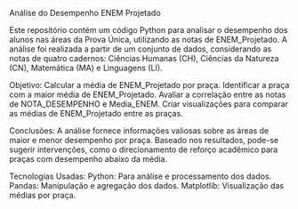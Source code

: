 Análise do Desempenho ENEM Projetado


Este repositório contém um código Python para analisar o desempenho dos alunos nas áreas da Prova Única, utilizando as notas de ENEM_Projetado. A análise foi realizada a partir de um conjunto de dados, considerando as notas de quatro cadernos: Ciências Humanas (CH), Ciências da Natureza (CN), Matemática (MA) e Linguagens (LI).

Objetivo:
Calcular a média de ENEM_Projetado por praça.
Identificar a praça com a maior média de ENEM_Projetado.
Avaliar a correlação entre as notas de NOTA_DESEMPENHO e Media_ENEM.
Criar visualizações para comparar as médias de ENEM_Projetado entre as praças.


Conclusões:
A análise fornece informações valiosas sobre as áreas de maior e menor desempenho por praça.
Baseado nos resultados, pode-se sugerir intervenções, como o direcionamento de reforço acadêmico para praças com desempenho abaixo da média.


Tecnologias Usadas:
Python: Para análise e processamento dos dados.
Pandas: Manipulação e agregação dos dados.
Matplotlib: Visualização das médias por praça.
